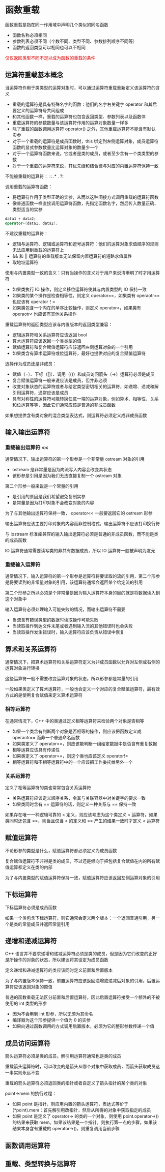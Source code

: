 # 函数重载

函数重载是指在同一作用域中声明几个类似的同名函数
- 函数名称必须相同
- 参数列表必须不同（个数不同、类型不同、参数排列顺序不同等）
- 函数的返回类型可以相同也可以不相同

<font color="#dd0000">仅仅返回类型不同不足以成为函数的重载的条件</font><br />

## 运算符重载基本概念

当运算符作用于类类型的运算对象时，可以通过运算符重载重新定义该运算符的含义
- 重载的运算符是具有特殊名字的函数：他们的名字右关键字 operator 和其后要定义的运算符号共同组成
- 和其他函数一样，重载的运算符也包含返回类型、参数列表以及函数体
- 重载运算符的参数数量与该运算符作用的运算对象数量一样多
- 除了重载的函数调用运算符 operator() 之外，其他重载运算符不能含有默认实参
- 对于一个重载的运算符是成员函数时，this 绑定到左侧运算对象，成员运算符函数的显式参数数量比运算对象的数量少一个
- 对于一个运算符函数来说，它或者是类的成员，或者至少含有一个类类型的参数
- 对于一个重载的运算符来说，其优先级和结合律与对应的内置运算符保持一致

不能被重载的运算符： ::  .*  .   ?: 

调用重载的运算符函数：
- 将运算符作用于类型正确的实参，从而以这种间接方式调用重载的运算符函数
- 像普通函数一样直接调用运算符函数，先指定函数名字，然后传入数量正确、类型适当的实参
```C++
data1 + data2;
operator+(data1, data2);
```

不建议重载的运算符：
- 逻辑与运算符、逻辑或运算符和逗号运算符：他们的运算对象求值顺序的规则无法应用到重载的运算符上
- && 和 || 运算符的重载版本无法保留内置运算符的短路求值属性
- 取地址运算符

使用与内置类型一致的含义：只有当操作的含义对于用户来说清晰明了时才用运算符
- 如果类执行 IO 操作，则定义移位运算符使其与内置类型的 IO 保持一致
- 如果类的某个操作是检查相等性，则定义 operator==，如果类有 operaotr== 也应该有 operator！=
- 如果类包含一个内在的单序比较操作，则定义 operator<，如果类有 operaotr< 也应该有其他关系操作
  
重载运算符的返回类型应该与内置版本的返回类型兼容：
- 逻辑运算符和关系运算符应该返回 bool
- 算术运算符应该返回一个类类型的值
- 赋值运算符和复合赋值运算符应该返回左侧运算对象的一个引用
- 如果类含有算术运算符或位运算符，最好也提供对应的复合赋值运算符

选择作为成员还是非成员：
- 赋值（=）、下标（[]）、调用（()）和成员访问箭头（->）运算符必须是成员
- 复合赋值运算符一般来说应该是成员，但并非必须
- 改变对象状态的运算符或者与给定类型密切相关的运算符，如递增、递减和解引用运算符，通常应该是成员
- 具有对称性的运算符可能转换任意一端的运算对象，例如算术、相等性、关系和位运算等等，因此它们通常应该是普通的非成员函数

如果想提供含有类对象的混合类型表达式，则运算符必须定义成非成员函数

## 输入输出运算符

### 重载输出运算符 <<

通常情况下，输出运算符的第一个形参是一个非常量 ostream 对象的引用
- ostream 是非常量是因为向流写入内容会改变其状态
- 该形参是引用是因为我们无法直接复制一个 ostream 对象

第二个形参一般来说是一个常量的引用
- 是引用的原因是我们希望避免复制实参
- 是常量是因为打印对象不会改变对象的内容

为了与其他输出运算符保持一致， operator<< 一般要返回它的 ostream 形参

输出运算符应该主要打印对象的内容而非控制格式，输出运算符不应该打印换行符

与 iostream 标准库兼容的输入输出运算符必须是普通的非成员函数，而不能是类的成员函数

IO 运算符通常需要读写类的非共有数据成员，所以 IO 运算符一般被声明为友元

### 重载输入运算符

通常情况下，输入运算符的第一个形参是运算符将要读取的流的引用，第二个形参是将要读到的非常量对象的引用，该运算符通常会返回某个给定流的引用

第二个形参之所以必须是个非常量是因为输入运算符本身的目的就是将数据读入到这个对象中

输入运算符必须处理输入可能失败的情况，而输出运算符不需要
- 当流含有错误类型的数据时读取操作可能失败
- 当读取操作到达文件末尾或者遇到输入流的其他错误时也会失败
- 当读取操作发生错误时，输入运算符应该负责从错误中恢复

## 算术和关系运算符

通常情况下，把算术运算符和关系运算符定义为非成员函数以允许对左侧或右侧的运算对象进行转换

这些运算符一般不需要改变运算对象的状态，所以形参都是常量的引用

一般如果类定义了算术运算符，一般也会定义一个对应的复合赋值运算符，最有效方式的是使用复合赋值来定义算术运算符

### 相等运算符

在通常情况下，C++ 中的类通过定义相等运算符来检验两个对象是否相等
- 如果一个类含有判断两个对象是否相等的操作，则应该把函数定义成 operaotr== 而非一个普通命名函数
- 如果类定义了 operator==，则应该能判断一组给定数据中是否含有重复数据
- 相等运算应该具有传递性
- 如果类定义了 operator==，则这个类也应该定义 operator!=
- 相等运算符和不相等运算符中的一个应该把工作委托给另外一个

### 关系运算符

定义了相等运算符的类也常常包含关系运算符
- 关系运算符应该定义顺序关系，令其与关联容器中对关键字的要求一致
- 如果类同时含有 == 运算符的话，则定义一种关系与 == 保持一致

如果存在唯一一种逻辑可靠的 < 定义，则应该考虑为这个类定义 < 运算符，如果类同时还包含 ==，则当且仅当 < 的定义和 == 产生的结果一致时才定义 < 运算符

## 赋值运算符

不论形参的类型是什么，赋值运算符都必须定义为成员函数

复合赋值运算符不非得是类的成员，不过还是倾向于把包括复合赋值在内的所有赋值运算都定义在类的内部

为了与内置类型的赋值运算符保持一致，赋值运算符应该返回左侧运算对象的引用


## 下标运算符

下标运算符必须是成员函数

如果一个类包含下标运算符，则它通常会定义两个版本：一个返回普通引用，另一个是类的常量成员并返回常量引用

## 递增和递减运算符

C++ 语言并不要求递增和递减运算符必须是类的成员，但是因为它们改变的正好是所操作的对象的状态，所以建议将其设定为成员函数

定义递增和递减运算符的类应该同时定义前置和后置版本

为了与内置版本保持一致，前置运算符应该返回递增或递减后对象的引用，后置运算符应该返回对象的原值

普通的函数重载无法区分前置和后置运算符，因此后置运算符接受一个额外的不被使用的 int 类型的形参
- 因为不会用到 int 形参，所以无须为其命名
- 编译器为这个形参提供一个值为 0 的实参
- 如果向通过函数调用的方式调用后置版本，必须为它的整形参数传递一个值

## 成员访问运算符

箭头运算符必须是类的成员，解引用运算符通常也是类的成员

重载箭头运算符时，可以改变的是箭头从哪个对象中获取成员，而箭头获取成员这一事实则永远不变

重载的箭头运算符必须返回类的指针或者自定义了箭头指针的某个类的对象

point->mem 的执行过程：
- 如果 point 是指针，则应用内置的箭头运算符，表达式等价于 (*point).mem：首先解引用改指针，然后从所得的对象中获取指定的成员
- 如果 point 是定义了 operator-> 的类的一个对象，则使用 point.operator->() 的结果来获取 mem。如果该结果是一个指针，则执行第一点的步骤，如果该结果本身含有重载的 operator->()，则重复调用当前步骤


## 函数调用运算符

## 重载、类型转换与运算符








